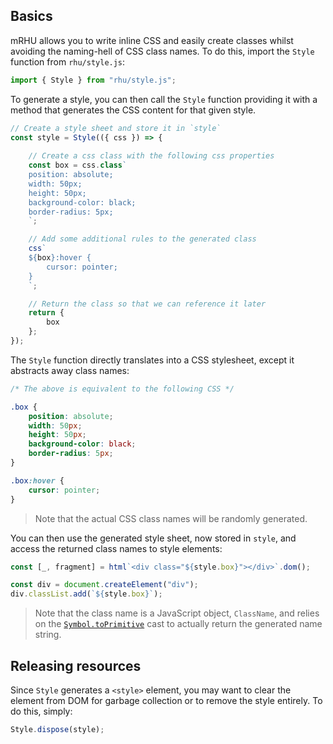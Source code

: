 ## Basics

mRHU allows you to write inline CSS and easily create classes whilst avoiding the naming-hell of CSS class names. To do this, import the `Style` function from `rhu/style.js`:

```typescript
import { Style } from "rhu/style.js";
```

To generate a style, you can then call the `Style` function providing it with a method that generates the CSS content for that given style. 

```typescript
// Create a style sheet and store it in `style`
const style = Style(({ css }) => {
    
    // Create a css class with the following css properties
    const box = css.class`
    position: absolute;
    width: 50px;
    height: 50px;
    background-color: black;
    border-radius: 5px;
    `;

    // Add some additional rules to the generated class
    css`
    ${box}:hover {
        cursor: pointer;
    }
    `;

    // Return the class so that we can reference it later
    return {
        box
    };
});
```

The `Style` function directly translates into a CSS stylesheet, except it abstracts away class names:

```css
/* The above is equivalent to the following CSS */

.box {
    position: absolute;
    width: 50px;
    height: 50px;
    background-color: black;
    border-radius: 5px;
}

.box:hover {
    cursor: pointer;
}
```

> Note that the actual CSS class names will be randomly generated.

You can then use the generated style sheet, now stored in `style`, and access the returned class names to style elements:

```typescript
const [_, fragment] = html`<div class="${style.box}"></div>`.dom();

const div = document.createElement("div");
div.classList.add(`${style.box}`);
```

> Note that the class name is a JavaScript object, `ClassName`, and relies on the [`Symbol.toPrimitive`](https://developer.mozilla.org/en-US/docs/Web/JavaScript/Reference/Global_Objects/Symbol/toPrimitive) cast to actually return the generated name string.

## Releasing resources

Since `Style` generates a `<style>` element, you may want to clear the element from DOM for garbage collection or to remove the style entirely. To do this, simply:

```typescript
Style.dispose(style);
```